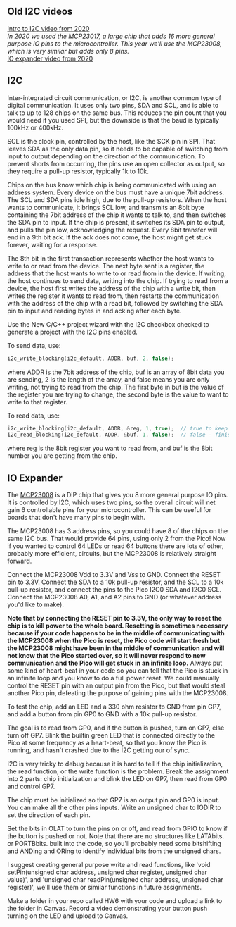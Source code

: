 ## Old I2C videos

[Intro to I2C video from 2020](https://youtu.be/t_cRklb0nw4)  
_In 2020 we used the MCP23017, a large chip that adds 16 more general purpose IO pins to the microcontroller. This year we'll use the MCP23008, which is very similar but adds only 8 pins._  
[IO expander video from 2020](https://youtu.be/aSqQmRLFnd0)  

## I2C

Inter-integrated circuit communication, or I2C, is another common type of digital communication. It uses only two pins, SDA and SCL, and is able to talk to up to 128 chips on the same bus. This reduces the pin count that you would need if you used SPI, but the downside is that the baud is typically 100kHz or 400kHz.  

SCL is the clock pin, controlled by the host, like the SCK pin in SPI. That leaves SDA as the only data pin, so it needs to be capable of switching from input to output depending on the direction of the communication. To prevent shorts from occurring, the pins use an open collector as output, so they require a pull-up resistor, typically 1k to 10k. 

Chips on the bus know which chip is being communicated with using an address system. Every device on the bus must have a unique 7bit address. The SCL and SDA pins idle high, due to the pull-up resistors. When the host wants to communicate, it brings SCL low, and transmits an 8bit byte containing the 7bit address of the chip it wants to talk to, and then switches the SDA pin to input. If the chip is present, it switches its SDA pin to output, and pulls the pin low, acknowledging the request. Every 8bit transfer will end in a 9th bit ack. If the ack does not come, the host might get stuck forever, waiting for a response.  

The 8th bit in the first transaction represents whether the host wants to write to or read from the device. The next byte sent is a register, the address that the host wants to write to or read from in the device. If writing, the host continues to send data, writing into the chip. If trying to read from a device, the host first writes the address of the chip with a write bit, then writes the register it wants to read from, then restarts the communication with the address of the chip with a read bit, followed by switching the SDA pin to input and reading bytes in and acking after each byte. 

Use the New C/C++ project wizard with the I2C checkbox checked to generate a project with the I2C pins enabled.  

To send data, use:

```c
i2c_write_blocking(i2c_default, ADDR, buf, 2, false);
```
where ADDR is the 7bit address of the chip, buf is an array of 8bit data you are sending, 2 is the length of the array, and false means you are only writing, not trying to read from the chip. The first byte in buf is the value of the register you are trying to change, the second byte is the value to want to write to that register.

To read data, use:

```c
i2c_write_blocking(i2c_default, ADDR, &reg, 1, true);  // true to keep master control of bus
i2c_read_blocking(i2c_default, ADDR, &buf, 1, false);  // false - finished with bus
```
where reg is the 8bit register you want to read from, and buf is the 8bit number you are getting from the chip.


## IO Expander

The [MCP23008](https://www.microchip.com/en-us/product/MCP23008) is a DIP chip that gives you 8 more general purpose IO pins. It is controlled by I2C, which uses two pins, so the overall circuit will net gain 6 controllable pins for your microcontroller. This can be useful for boards that don't have many pins to begin with.  

The MCP23008 has 3 address pins, so you could have 8 of the chips on the same I2C bus. That would provide 64 pins, using only 2 from the Pico! Now if you wanted to control 64 LEDs or read 64 buttons there are lots of other, probably more efficient, circuits, but the MCP23008 is relatively straight forward.   

Connect the MCP23008 Vdd to 3.3V and Vss to GND. Connect the RESET pin to 3.3V. Connect the SDA to a 10k pull-up resistor, and the SCL to a 10k pull-up resistor, and connect the pins to the Pico I2C0 SDA and I2C0 SCL. Connect the MCP23008 A0, A1, and A2 pins to GND (or whatever address you'd like to make).  

**Note that by connecting the RESET pin to 3.3V, the only way to reset the chip is to kill power to the whole board. Resetting is sometimes necessary because if your code happens to be in the middle of communicating with the MCP23008 when the Pico is reset, the Pico code will start fresh but the MCP23008 might have been in the middle of communication and will not know that the Pico started over, so it will never respond to new communication and the Pico will get stuck in an infinite loop.** Always put some kind of heart-beat in your code so you can tell that the Pico is stuck in an infinite loop and you know to do a full power reset. We could manually control the RESET pin with an output pin from the Pico, but that would steal another Pico pin, defeating the purpose of gaining pins with the MCP23008.  

To test the chip, add an LED and a 330 ohm resistor to GND from pin GP7, and add a button from pin GP0 to GND with a 10k pull-up resistor.  

The goal is to read from GP0, and if the button is pushed, turn on GP7, else turn off GP7. Blink the builtin green LED that is connected directly to the Pico at some frequency as a heart-beat, so that you know the Pico is running, and hasn't crashed due to the I2C getting our of sync. 

I2C is very tricky to debug because it is hard to tell if the chip initialization, the read function, or the write function is the problem. Break the assignment into 2 parts: chip initialization and blink the LED on GP7, then read from GP0 and control GP7.  

The chip must be initialized so that GP7 is an output pin and GP0 is input. You can make all the other pins inputs. Write an unsigned char to IODIR to set the direction of each pin.   

Set the bits in OLAT to turn the pins on or off, and read from GPIO to know if the button is pushed or not. Note that there are no structures like LATAbits. or PORTBbits. built into the code, so you'll probably need some bitshifting and ANDing and ORing to identify individual bits from the unsigned chars.   

I suggest creating general purpose write and read functions, like 'void setPin(unsigned char address, unsigned char register, unsigned char value)', and 'unsigned char readPin(unsigned char address, unsigned char register)', we'll use them or similar functions in future assignments.  

Make a folder in your repo called HW6 with your code and upload a link to the folder in Canvas. Record a video demonstrating your button push turning on the LED and upload to Canvas. 